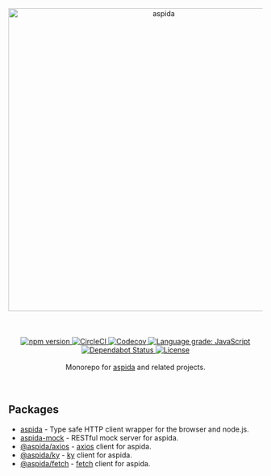 <br />
<br />
<br />
<div align="center">
  <img src="https://aspidajs.github.io/aspida/logos/svg/black.svg" alt="aspida" title="aspida" width="600" />
</div>
<br />
<br />
<br />
<div align="center">
  <a href="https://www.npmjs.com/package/aspida">
    <img src="https://img.shields.io/npm/v/aspida" alt="npm version" />
  </a>
  <a href="https://circleci.com/gh/aspidajs/aspida">
    <img src="https://img.shields.io/circleci/build/github/aspidajs/aspida.svg?label=test" alt="CircleCI" />
  </a>
  <a href="https://codecov.io/gh/aspidajs/aspida">
    <img src="https://img.shields.io/codecov/c/github/aspidajs/aspida.svg" alt="Codecov" />
  </a>
  <a href="https://lgtm.com/projects/g/aspidajs/aspida/context:javascript">
    <img src="https://img.shields.io/lgtm/grade/javascript/g/aspidajs/aspida.svg" alt="Language grade: JavaScript" />
  </a>
  <a href="https://dependabot.com">
    <img src="https://api.dependabot.com/badges/status?host=github&repo=aspidajs/aspida" alt="Dependabot Status" />
  </a>
  <a href="packages/aspida/LICENSE">
    <img src="https://img.shields.io/npm/l/aspida" alt="License" />
  </a>
</div>
<br />
<div align="center">Monorepo for <a href="https://github.com/aspidajs/aspida/">aspida</a> and related projects.</div>
<br />
<br />

## Packages

- [aspida](packages/aspida) - Type safe HTTP client wrapper for the browser and node.js.
- [aspida-mock](packages/aspida-mock) - RESTful mock server for aspida.
- [@aspida/axios](packages/aspida-axios) - [axios](https://github.com/axios/axios/) client for aspida.
- [@aspida/ky](packages/aspida-ky) - [ky](https://github.com/sindresorhus/ky/) client for aspida.
- [@aspida/fetch](packages/aspida-fetch) - [fetch](https://developer.mozilla.org/en-US/docs/Web/API/Fetch_API) client for aspida.
